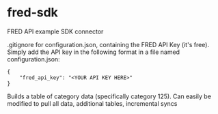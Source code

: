 # fred-sdk
FRED API example SDK connector

.gitignore for configuration.json, containing the FRED API Key (it's free). Simply add the API key in the following format in a file named configuration.json:

```
{
    "fred_api_key": "<YOUR API KEY HERE>"
}
```

Builds a table of category data (specifically category 125). Can easily be modified to pull all data, additional tables, incremental syncs
